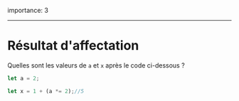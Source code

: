 importance: 3

---

# Résultat d'affectation

Quelles sont les valeurs de `a` et `x` après le code ci-dessous ?

```js
let a = 2;

let x = 1 + (a *= 2);//5
```
